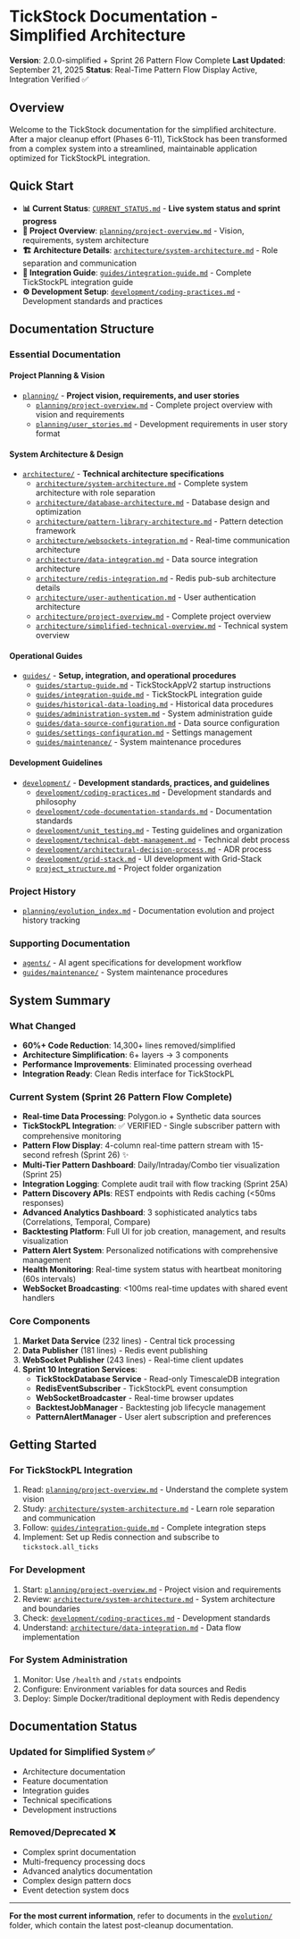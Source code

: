 # TickStock Documentation - Simplified Architecture

**Version**: 2.0.0-simplified + Sprint 26 Pattern Flow Complete
**Last Updated**: September 21, 2025
**Status**: Real-Time Pattern Flow Display Active, Integration Verified ✅

## Overview

Welcome to the TickStock documentation for the simplified architecture. After a major cleanup effort (Phases 6-11), TickStock has been transformed from a complex system into a streamlined, maintainable application optimized for TickStockPL integration.

## Quick Start

- **📊 Current Status**: [`CURRENT_STATUS.md`](CURRENT_STATUS.md) - **Live system status and sprint progress**
- **🎯 Project Overview**: [`planning/project-overview.md`](planning/project-overview.md) - Vision, requirements, system architecture
- **🏗️ Architecture Details**: [`architecture/system-architecture.md`](architecture/system-architecture.md) - Role separation and communication
- **🚀 Integration Guide**: [`guides/integration-guide.md`](guides/integration-guide.md) - Complete TickStockPL integration guide
- **⚙️ Development Setup**: [`development/coding-practices.md`](development/coding-practices.md) - Development standards and practices

## Documentation Structure

### Essential Documentation

#### Project Planning & Vision
- [`planning/`](planning/) - **Project vision, requirements, and user stories**
  - [`planning/project-overview.md`](planning/project-overview.md) - Complete project overview with vision and requirements
  - [`planning/user_stories.md`](planning/user_stories.md) - Development requirements in user story format

#### System Architecture & Design  
- [`architecture/`](architecture/) - **Technical architecture specifications**
  - [`architecture/system-architecture.md`](architecture/system-architecture.md) - Complete system architecture with role separation
  - [`architecture/database-architecture.md`](architecture/database-architecture.md) - Database design and optimization
  - [`architecture/pattern-library-architecture.md`](architecture/pattern-library-architecture.md) - Pattern detection framework
  - [`architecture/websockets-integration.md`](architecture/websockets-integration.md) - Real-time communication architecture
  - [`architecture/data-integration.md`](architecture/data-integration.md) - Data source integration architecture
  - [`architecture/redis-integration.md`](architecture/redis-integration.md) - Redis pub-sub architecture details
  - [`architecture/user-authentication.md`](architecture/user-authentication.md) - User authentication architecture
  - [`architecture/project-overview.md`](architecture/project-overview.md) - Complete project overview
  - [`architecture/simplified-technical-overview.md`](architecture/simplified-technical-overview.md) - Technical system overview

#### Operational Guides
- [`guides/`](guides/) - **Setup, integration, and operational procedures**
  - [`guides/startup-guide.md`](guides/startup-guide.md) - TickStockAppV2 startup instructions
  - [`guides/integration-guide.md`](guides/integration-guide.md) - TickStockPL integration guide
  - [`guides/historical-data-loading.md`](guides/historical-data-loading.md) - Historical data procedures
  - [`guides/administration-system.md`](guides/administration-system.md) - System administration guide
  - [`guides/data-source-configuration.md`](guides/data-source-configuration.md) - Data source configuration
  - [`guides/settings-configuration.md`](guides/settings-configuration.md) - Settings management
  - [`guides/maintenance/`](guides/maintenance/) - System maintenance procedures

#### Development Guidelines
- [`development/`](development/) - **Development standards, practices, and guidelines**
  - [`development/coding-practices.md`](development/coding-practices.md) - Development standards and philosophy
  - [`development/code-documentation-standards.md`](development/code-documentation-standards.md) - Documentation standards
  - [`development/unit_testing.md`](development/unit_testing.md) - Testing guidelines and organization
  - [`development/technical-debt-management.md`](development/technical-debt-management.md) - Technical debt process
  - [`development/architectural-decision-process.md`](development/architectural-decision-process.md) - ADR process
  - [`development/grid-stack.md`](development/grid-stack.md) - UI development with Grid-Stack
  - [`project_structure.md`](project_structure.md) - Project folder organization

### Project History
- [`planning/evolution_index.md`](planning/evolution_index.md) - Documentation evolution and project history tracking

### Supporting Documentation
- [`agents/`](agents/) - AI agent specifications for development workflow
- [`guides/maintenance/`](guides/maintenance/) - System maintenance procedures

## System Summary

### What Changed
- **60%+ Code Reduction**: 14,300+ lines removed/simplified
- **Architecture Simplification**: 6+ layers → 3 components
- **Performance Improvements**: Eliminated processing overhead
- **Integration Ready**: Clean Redis interface for TickStockPL

### Current System (Sprint 26 Pattern Flow Complete)
- **Real-time Data Processing**: Polygon.io + Synthetic data sources
- **TickStockPL Integration**: ✅ VERIFIED - Single subscriber pattern with comprehensive monitoring
- **Pattern Flow Display**: 4-column real-time pattern stream with 15-second refresh (Sprint 26) ✨
- **Multi-Tier Pattern Dashboard**: Daily/Intraday/Combo tier visualization (Sprint 25)
- **Integration Logging**: Complete audit trail with flow tracking (Sprint 25A)
- **Pattern Discovery APIs**: REST endpoints with Redis caching (<50ms responses)
- **Advanced Analytics Dashboard**: 3 sophisticated analytics tabs (Correlations, Temporal, Compare)
- **Backtesting Platform**: Full UI for job creation, management, and results visualization
- **Pattern Alert System**: Personalized notifications with comprehensive management
- **Health Monitoring**: Real-time system status with heartbeat monitoring (60s intervals)
- **WebSocket Broadcasting**: <100ms real-time updates with shared event handlers

### Core Components
1. **Market Data Service** (232 lines) - Central tick processing
2. **Data Publisher** (181 lines) - Redis event publishing  
3. **WebSocket Publisher** (243 lines) - Real-time client updates
4. **Sprint 10 Integration Services**:
   - **TickStockDatabase Service** - Read-only TimescaleDB integration
   - **RedisEventSubscriber** - TickStockPL event consumption
   - **WebSocketBroadcaster** - Real-time browser updates
   - **BacktestJobManager** - Backtesting job lifecycle management
   - **PatternAlertManager** - User alert subscription and preferences

## Getting Started

### For TickStockPL Integration
1. Read: [`planning/project-overview.md`](planning/project-overview.md) - Understand the complete system vision
2. Study: [`architecture/system-architecture.md`](architecture/system-architecture.md) - Learn role separation and communication
3. Follow: [`guides/integration-guide.md`](guides/integration-guide.md) - Complete integration steps
4. Implement: Set up Redis connection and subscribe to `tickstock.all_ticks`

### For Development
1. Start: [`planning/project-overview.md`](planning/project-overview.md) - Project vision and requirements
2. Review: [`architecture/system-architecture.md`](architecture/system-architecture.md) - System architecture and boundaries  
3. Check: [`development/coding-practices.md`](development/coding-practices.md) - Development standards
4. Understand: [`architecture/data-integration.md`](architecture/data-integration.md) - Data flow implementation

### For System Administration
1. Monitor: Use `/health` and `/stats` endpoints
2. Configure: Environment variables for data sources and Redis
3. Deploy: Simple Docker/traditional deployment with Redis dependency

## Documentation Status

### Updated for Simplified System ✅
- Architecture documentation
- Feature documentation  
- Integration guides
- Technical specifications
- Development instructions

### Removed/Deprecated ❌
- Complex sprint documentation
- Multi-frequency processing docs
- Advanced analytics documentation
- Complex design pattern docs
- Event detection system docs

---

**For the most current information**, refer to documents in the [`evolution/`](evolution/) folder, which contain the latest post-cleanup documentation.